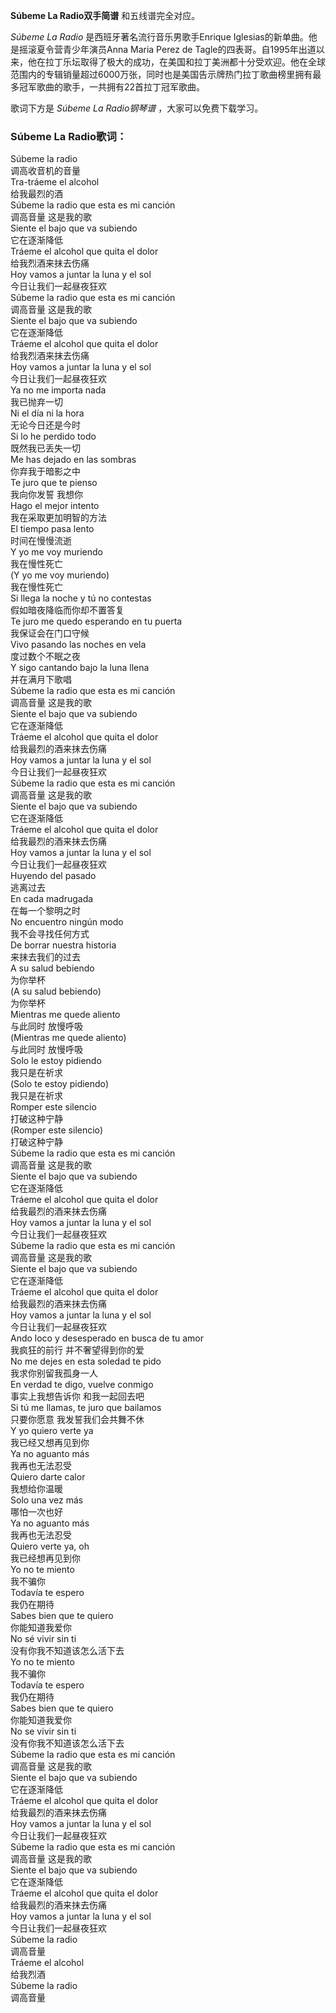 

**Súbeme La Radio双手简谱** 和五线谱完全对应。

_Súbeme La Radio_ 是西班牙著名流行音乐男歌手Enrique Iglesias的新单曲。他是摇滚夏令营青少年演员Anna Maria
Perez de
Tagle的四表哥。自1995年出道以来，他在拉丁乐坛取得了极大的成功，在美国和拉丁美洲都十分受欢迎。他在全球范围内的专辑销量超过6000万张，同时也是美国告示牌热门拉丁歌曲榜里拥有最多冠军歌曲的歌手，一共拥有22首拉丁冠军歌曲。

歌词下方是 _Súbeme La Radio钢琴谱_ ，大家可以免费下载学习。

### Súbeme La Radio歌词：

Súbeme la radio  
调高收音机的音量  
Tra-tráeme el alcohol  
给我最烈的酒  
Súbeme la radio que esta es mi canción  
调高音量 这是我的歌  
Siente el bajo que va subiendo  
它在逐渐降低  
Tráeme el alcohol que quita el dolor  
给我烈酒来抹去伤痛  
Hoy vamos a juntar la luna y el sol  
今日让我们一起昼夜狂欢  
Súbeme la radio que esta es mi canción  
调高音量 这是我的歌  
Siente el bajo que va subiendo  
它在逐渐降低  
Tráeme el alcohol que quita el dolor  
给我烈酒来抹去伤痛  
Hoy vamos a juntar la luna y el sol  
今日让我们一起昼夜狂欢  
Ya no me importa nada  
我已抛弃一切  
Ni el día ni la hora  
无论今日还是今时  
Si lo he perdido todo  
既然我已丢失一切  
Me has dejado en las sombras  
你弃我于暗影之中  
Te juro que te pienso  
我向你发誓 我想你  
Hago el mejor intento  
我在采取更加明智的方法  
El tiempo pasa lento  
时间在慢慢流逝  
Y yo me voy muriendo  
我在慢性死亡  
(Y yo me voy muriendo)  
我在慢性死亡  
Si llega la noche y tú no contestas  
假如暗夜降临而你却不置答复  
Te juro me quedo esperando en tu puerta  
我保证会在门口守候  
Vivo pasando las noches en vela  
度过数个不眠之夜  
Y sigo cantando bajo la luna llena  
并在满月下歌唱  
Súbeme la radio que esta es mi canción  
调高音量 这是我的歌  
Siente el bajo que va subiendo  
它在逐渐降低  
Tráeme el alcohol que quita el dolor  
给我最烈的酒来抹去伤痛  
Hoy vamos a juntar la luna y el sol  
今日让我们一起昼夜狂欢  
Súbeme la radio que esta es mi canción  
调高音量 这是我的歌  
Siente el bajo que va subiendo  
它在逐渐降低  
Tráeme el alcohol que quita el dolor  
给我最烈的酒来抹去伤痛  
Hoy vamos a juntar la luna y el sol  
今日让我们一起昼夜狂欢  
Huyendo del pasado  
逃离过去  
En cada madrugada  
在每一个黎明之时  
No encuentro ningún modo  
我不会寻找任何方式  
De borrar nuestra historia  
来抹去我们的过去  
A su salud bebiendo  
为你举杯  
(A su salud bebiendo)  
为你举杯  
Mientras me quede aliento  
与此同时 放慢呼吸  
(Mientras me quede aliento)  
与此同时 放慢呼吸  
Solo le estoy pidiendo  
我只是在祈求  
(Solo te estoy pidiendo)  
我只是在祈求  
Romper este silencio  
打破这种宁静  
(Romper este silencio)  
打破这种宁静  
Súbeme la radio que esta es mi canción  
调高音量 这是我的歌  
Siente el bajo que va subiendo  
它在逐渐降低  
Tráeme el alcohol que quita el dolor  
给我最烈的酒来抹去伤痛  
Hoy vamos a juntar la luna y el sol  
今日让我们一起昼夜狂欢  
Súbeme la radio que esta es mi canción  
调高音量 这是我的歌  
Siente el bajo que va subiendo  
它在逐渐降低  
Tráeme el alcohol que quita el dolor  
给我最烈的酒来抹去伤痛  
Hoy vamos a juntar la luna y el sol  
今日让我们一起昼夜狂欢  
Ando loco y desesperado en busca de tu amor  
我疯狂的前行 并不奢望得到你的爱  
No me dejes en esta soledad te pido  
我求你别留我孤身一人  
En verdad te digo, vuelve conmigo  
事实上我想告诉你 和我一起回去吧  
Si tú me llamas, te juro que bailamos  
只要你愿意 我发誓我们会共舞不休  
Y yo quiero verte ya  
我已经又想再见到你  
Ya no aguanto más  
我再也无法忍受  
Quiero darte calor  
我想给你温暖  
Solo una vez más  
哪怕一次也好  
Ya no aguanto más  
我再也无法忍受  
Quiero verte ya, oh  
我已经想再见到你  
Yo no te miento  
我不骗你  
Todavía te espero  
我仍在期待  
Sabes bien que te quiero  
你能知道我爱你  
No sé vivir sin ti  
没有你我不知道该怎么活下去  
Yo no te miento  
我不骗你  
Todavía te espero  
我仍在期待  
Sabes bien que te quiero  
你能知道我爱你  
No se vivir sin ti  
没有你我不知道该怎么活下去  
Súbeme la radio que esta es mi canción  
调高音量 这是我的歌  
Siente el bajo que va subiendo  
它在逐渐降低  
Tráeme el alcohol que quita el dolor  
给我最烈的酒来抹去伤痛  
Hoy vamos a juntar la luna y el sol  
今日让我们一起昼夜狂欢  
Súbeme la radio que esta es mi canción  
调高音量 这是我的歌  
Siente el bajo que va subiendo  
它在逐渐降低  
Tráeme el alcohol que quita el dolor  
给我最烈的酒来抹去伤痛  
Hoy vamos a juntar la luna y el sol  
今日让我们一起昼夜狂欢  
Súbeme la radio  
调高音量  
Tráeme el alcohol  
给我烈酒  
Súbeme la radio  
调高音量

